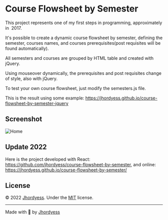 # Course Flowsheet by Semester

This project represents one of my first steps in programming, approximately in  2017.

It's possible to create a dynamic course flowsheet by semester, defining the semester, courses names, and courses prerequisites(post requisites will be found automatically).

All semesters and courses are grouped by HTML table and created with jQuery.

Using mouseover dynamically, the prerequisites and post requisites change of style, also with jQuery.

To test your own course flowsheet, just modify the semesters.js file.

This is the result using some example: <https://jhordyess.github.io/course-flowsheet-by-semester-jquery>

## Screenshot

![Home](https://res.cloudinary.com/jhordyess/image/upload/v1679608993/course-flowsheet-by-semester/jquery.png)

## Update 2022

Here is the project developed with React: <https://github.com/jhordyess/course-flowsheet-by-semester>, and online: <https://jhordyess.github.io/course-flowsheet-by-semester/>

## License

© 2022 [Jhordyess](https://github.com/jhordyess). Under the [MIT](https://choosealicense.com/licenses/mit/) license.

---

Made with 💪 by [Jhordyess](https://www.jhordyess.com/)
